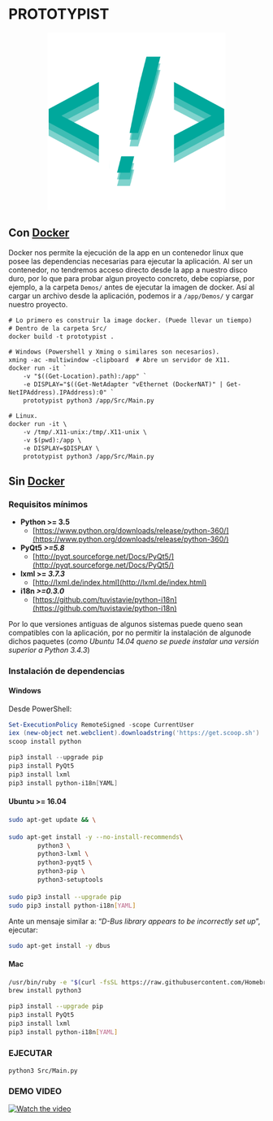 # PROTOTYPIST

<p align="center"> <img src="Src/Icons/logo.png" height="350" width="350"> </p>

## Con [Docker](https://www.docker.com/what-docker)

Docker nos permite la ejecución de la app en un contenedor linux que posee las dependencias necesarias para ejecutar la aplicación. Al ser un contenedor, no tendremos acceso directo desde la app a nuestro disco duro, por lo que para probar algun proyecto concreto, debe copiarse, por ejemplo, a la carpeta `Demos/` antes de ejecutar la imagen de docker. Así al cargar un archivo desde la aplicación, podemos ir a `/app/Demos/` y cargar nuestro proyecto.

```shell
# Lo primero es construir la image docker. (Puede llevar un tiempo)
# Dentro de la carpeta Src/
docker build -t prototypist .
```

```shell
# Windows (Powershell y Xming o similares son necesarios).
xming -ac -multiwindow -clipboard  # Abre un servidor de X11.
docker run -it `
    -v "$((Get-Location).path):/app" `
    -e DISPLAY="$((Get-NetAdapter "vEthernet (DockerNAT)" | Get-NetIPAddress).IPAddress):0" `
    prototypist python3 /app/Src/Main.py
```

```shell
# Linux.
docker run -it \
    -v /tmp/.X11-unix:/tmp/.X11-unix \
    -v $(pwd):/app \
    -e DISPLAY=$DISPLAY \
    prototypist python3 /app/Src/Main.py
```

## Sin [Docker](https://www.docker.com/what-docker)

### Requisitos mínimos

- **Python >= 3.5**
  - [https://www.python.org/downloads/release/python-360/](https://www.python.org/downloads/release/python-360/)
- **PyQt5 *>=5.8***
  - [http://pyqt.sourceforge.net/Docs/PyQt5/](http://pyqt.sourceforge.net/Docs/PyQt5/)
- **lxml >= *3.7.3***
  - [http://lxml.de/index.html](http://lxml.de/index.html)
- **i18n *>=0.3.0***
  - [https://github.com/tuvistavie/python-i18n](https://github.com/tuvistavie/python-i18n)

Por lo que versiones antiguas de algunos sistemas puede queno sean compatibles con la aplicación, por no permitir la instalación de algunode dichos paquetes (*como Ubuntu 14.04 queno se puede instalar una versión superior a Python 3.4.3*)

### Instalación de dependencias

#### Windows

Desde PowerShell:

```powershell
Set-ExecutionPolicy RemoteSigned -scope CurrentUser
iex (new-object net.webclient).downloadstring('https://get.scoop.sh')
scoop install python
```

```powershell
pip3 install --upgrade pip
pip3 install PyQt5
pip3 install lxml
pip3 install python-i18n[YAML]
```

#### Ubuntu >= 16.04

```bash
sudo apt-get update && \

sudo apt-get install -y --no-install-recommends\
        python3 \
        python3-lxml \
        python3-pyqt5 \
        python3-pip \
        python3-setuptools

sudo pip3 install --upgrade pip
sudo pip3 install python-i18n[YAML]
```

Ante un mensaje similar a: “*D-Bus library appears to be incorrectly set up*”, ejecutar:

```bash
sudo apt-get install -y dbus
```

#### Mac

```bash
/usr/bin/ruby -e "$(curl -fsSL https://raw.githubusercontent.com/Homebrew/install/master/install)"
brew install python3
```

```bash
pip3 install --upgrade pip
pip3 install PyQt5
pip3 install lxml
pip3 install python-i18n[YAML]
```

### EJECUTAR

```shell
python3 Src/Main.py
```

### DEMO VIDEO
[![Watch the video](https://j.gifs.com/gZMr6D.gif)](https://youtu.be/vnnRPrnEVkE)

